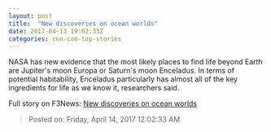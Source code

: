 ```yaml
---
layout: post
title:  "New discoveries on ocean worlds"
date: 2017-04-13 19:02:33Z
categories: cnn-com-top-stories
---
```


NASA has new evidence that the most likely places to find life beyond Earth are Jupiter's moon Europa or Saturn's moon Enceladus. In terms of potential habitability, Enceladus particularly has almost all of the key ingredients for life as we know it, researchers said.


Full story on F3News: [New discoveries on ocean worlds](http://www.f3nws.com/n/pJUqJF)

> Posted on: Friday, April 14, 2017 12:02:33 AM
